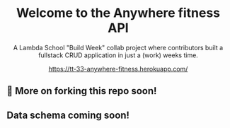 <h1 align="center">
  Welcome to the Anywhere fitness API
</h1>
<p align="center">
  A Lambda School "Build Week" collab project where contributors built a fullstack CRUD application in just a (work) weeks time.  
</p>
<p align="center">
  <a href="https://tt-33-anywhere-fitness.herokuapp.com/">https://tt-33-anywhere-fitness.herokuapp.com/</a>
</p>



## 🚨 More on forking this repo soon!

## Data schema coming soon!


